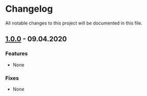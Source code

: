# Changelog

All notable changes to this project will be documented in this file.

## <a name="v1-0-0"></a> [1.0.0](https://github.com/bloodhunterd/froxlor-mail-dkim-docker/releases/tag/1.0.0) - 09.04.2020

### Features
* None

### Fixes
* None
